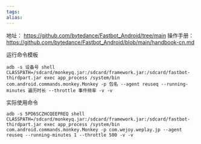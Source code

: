 ```yaml
---
tags: 
alias:
---
```

地址： https://github.com/bytedance/Fastbot_Android/tree/main
操作手册： https://github.com/bytedance/Fastbot_Android/blob/main/handbook-cn.md

运行命令模板
```shell
adb -s 设备号 shell CLASSPATH=/sdcard/monkeyq.jar:/sdcard/framework.jar:/sdcard/fastbot-thirdpart.jar exec app_process /system/bin com.android.commands.monkey.Monkey -p 包名 --agent reuseq --running-minutes 遍历时长 --throttle 事件频率 -v -v
```

实际使用命令
```shell
adb -s 5PD6SCZHCQEEPREQ shell CLASSPATH=/sdcard/monkeyq.jar:/sdcard/framework.jar:/sdcard/fastbot-thirdpart.jar exec app_process /system/bin com.android.commands.monkey.Monkey -p com.wejoy.weplay.jp --agent reuseq --running-minutes 1 --throttle 500 -v -v
```

